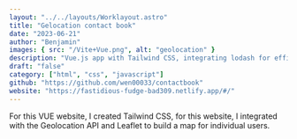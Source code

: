 ```yaml
---
layout: "../../layouts/Worklayout.astro"
title: "Gelocation contact book"
date: "2023-06-21"
author: "Benjamin"
images: { src: "/Vite+Vue.png", alt: "geolocation" }
description: "Vue.js app with Tailwind CSS, integrating lodash for efficient data handling and utilizing the Geolocation API"
draft: "false"
category: ["html", "css", "javascript"]
github: "https://github.com/wen00033/contactbook"
website: "https://fastidious-fudge-bad309.netlify.app/#/"
---
```


For this VUE website, I created Tailwind CSS, for this website, I integrated with the Geolocation API and Leaflet to build a map for individual users.
